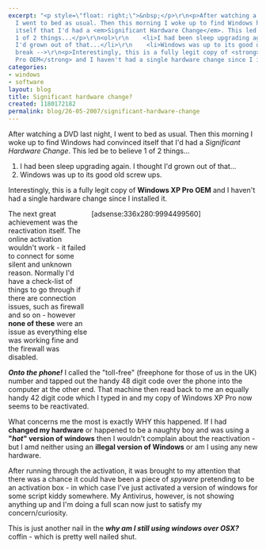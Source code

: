 ```yaml
---
excerpt: "<p style=\"float: right;\">&nbsp;</p>\r\n<p>After watching a DVD last night,
  I went to bed as usual. Then this morning I woke up to find Windows had convinced
  itself that I'd had a <em>Significant Hardware Change</em>. This led be to believe
  1 of 2 things...</p>\r\n<ol>\r\n    <li>I had been sleep upgrading again. I thought
  I'd grown out of that...</li>\r\n    <li>Windows was up to its good old screw ups.</li>\r\n</ol>\r\n<!--
  break -->\r\n<p>Interestingly, this is a fully legit copy of <strong>Windows XP
  Pro OEM</strong> and I haven't had a single hardware change since I installed it.</p>"
categories:
- windows
- software
layout: blog
title: Significant hardware change?
created: 1180172182
permalink: blog/26-05-2007/significant-hardware-change
---
```

<p style="float: right;">&nbsp;</p>
<p>After watching a DVD last night, I went to bed as usual. Then this morning I woke up to find Windows had convinced itself that I'd had a <em>Significant Hardware Change</em>. This led be to believe 1 of 2 things...</p>
<ol>
    <li>I had been sleep upgrading again. I thought I'd grown out of that...</li>
    <li>Windows was up to its good old screw ups.</li>
</ol>
<!-- break -->
<p>Interestingly, this is a fully legit copy of <strong>Windows XP Pro OEM</strong> and I haven't had a single hardware change since I installed it.</p>
<div style="margin: 0px 0px 5px 5px; float: right; width: 336px; height: 280px;">[adsense:336x280:9994499560]</div>
<p>The next great achievement was the reactivation itself. The online activation wouldn't work - it failed to connect for some silent and unknown reason. Normally I'd have a check-list of things to go through if there are connection issues, such as firewall and so on - however <strong>none of these</strong> were an issue as everything else was working fine and the firewall was disabled.</p>
<p><em><strong>Onto the phone!</strong></em> I called the &quot;toll-free&quot; (freephone for those of us in the UK) number and tapped out the handy 48 digit code over the phone into the computer at the other end. That machine then read back to me an equally handy 42 digit code which I typed in and my copy of Windows XP Pro now seems to be reactivated.</p>
<p>What concerns me the most is exactly WHY this happened. If I had <strong>changed my hardware</strong> or happened to be a naughty boy and was using a <strong>&quot;<em>hot</em>&quot; version of windows</strong> then I wouldn't complain about the reactivation - but I amd neither using an <strong>illegal version of Windows</strong> or am I using any new hardware.</p>
<p>After running through the activation, it was brought to my attention that there was a chance it could have been a piece of <em>spyware</em> pretending to be an activation box - in which case I've just activated a version of windows for some script kiddy somewhere. My Antivirus, however, is not showing anything up and I'm doing a full scan now just to satisfy my concern/curiosity.</p>
<p>This is just another nail in the <em><strong>why am I still using windows over OSX?</strong></em> coffin - which is pretty well nailed shut.</p>
